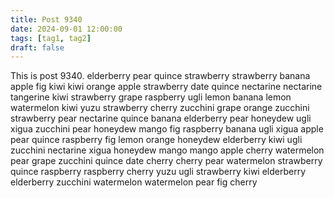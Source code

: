 ```yaml
---
title: Post 9340
date: 2024-09-01 12:00:00
tags: [tag1, tag2]
draft: false
---
```

This is post 9340.
elderberry
pear
quince
strawberry
strawberry
banana
apple
fig
kiwi
kiwi
orange
apple
strawberry
date
quince
nectarine
nectarine
tangerine
kiwi
strawberry
grape
raspberry
ugli
lemon
banana
lemon
watermelon
kiwi
yuzu
strawberry
cherry
zucchini
grape
orange
zucchini
strawberry
pear
nectarine
quince
banana
elderberry
pear
honeydew
ugli
xigua
zucchini
pear
honeydew
mango
fig
raspberry
banana
ugli
xigua
apple
pear
quince
raspberry
fig
lemon
orange
honeydew
elderberry
kiwi
ugli
zucchini
nectarine
xigua
honeydew
mango
mango
apple
cherry
watermelon
pear
grape
zucchini
quince
date
cherry
cherry
pear
watermelon
strawberry
quince
raspberry
raspberry
cherry
yuzu
ugli
strawberry
kiwi
elderberry
elderberry
zucchini
watermelon
watermelon
pear
fig
cherry
